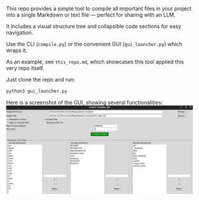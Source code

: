 This repo provides a simple tool to compile all important files in your project into a single Markdown or text file — perfect for sharing with an LLM.

It includes a visual structure tree and collapsible code sections for easy navigation.

Use the CLI (`compile.py`) or the convenient GUI (`gui_launcher.py`) which wraps it.

As an example, see `this_repo.md`, which showcases this tool applied this very repo itself.

Just clone the repo and run:
```bash
python3 gui_launcher.py
```

Here is a screenshot of the GUI, showing several functionalities:
![alt text](GUI.png)